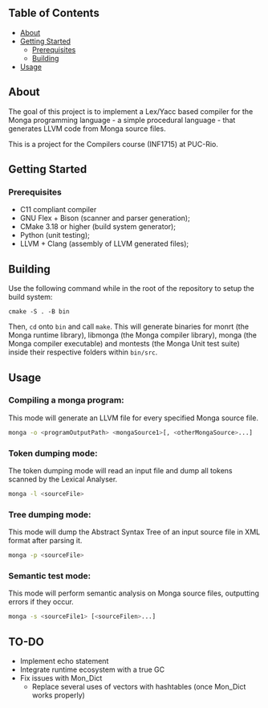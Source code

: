 ## Table of Contents

* [About](#about)
* [Getting Started](#getting-started)
  * [Prerequisites](#prerequisites)
  * [Building](#building)
* [Usage](#usage)

## About

The goal of this project is to implement a Lex/Yacc based compiler for the Monga programming language - a simple procedural language - that generates LLVM code from Monga source files.

This is a project for the Compilers course (INF1715) at PUC-Rio.

## Getting Started

### Prerequisites

* C11 compliant compiler
* GNU Flex + Bison (scanner and parser generation);
* CMake 3.18 or higher (build system generator);
* Python (unit testing);
* LLVM + Clang (assembly of LLVM generated files);

## Building

Use the following command while in the root of the repository to setup the build system:
```
cmake -S . -B bin
```
Then, ```cd``` onto ```bin``` and call ```make```.
This will generate binaries for monrt (the Monga runtime library), libmonga (the Monga compiler library), monga (the Monga compiler executable) and montests (the Monga Unit test suite) inside their respective folders within ```bin/src```.

## Usage

### Compiling a monga program:
This mode will generate an LLVM file for every specified Monga source file.
```sh
monga -o <programOutputPath> <mongaSource1>[, <otherMongaSource>...]
```

### Token dumping mode:
The token dumping mode will read an input file and dump all tokens scanned by the Lexical Analyser.
```sh
monga -l <sourceFile>
```

### Tree dumping mode:
This mode will dump the Abstract Syntax Tree of an input source file in XML format after parsing it.
```sh
monga -p <sourceFile>
```

### Semantic test mode:
This mode will perform semantic analysis on Monga source files, outputting errors if they occur.
```sh
monga -s <sourceFile1> [<sourceFilen>...]
```

## TO-DO

* Implement echo statement
* Integrate runtime ecosystem with a true GC
* Fix issues with Mon_Dict
  * Replace several uses of vectors with hashtables (once Mon_Dict works properly)